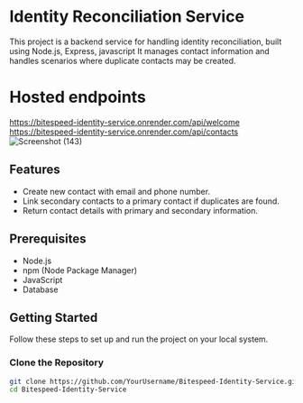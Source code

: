 # Identity Reconciliation Service

This project is a backend service for handling identity reconciliation, built using Node.js, Express, javascript It manages contact information and handles scenarios where duplicate contacts may be created.

# Hosted endpoints
https://bitespeed-identity-service.onrender.com/api/welcome
https://bitespeed-identity-service.onrender.com/api/contacts
![Screenshot (143)](https://github.com/Anshul-eng/Bitespeed-Identity-Service/assets/105932043/97da239d-84d3-4ec7-922f-0e034d66d02a)


## Features

- Create new contact with email and phone number.
- Link secondary contacts to a primary contact if duplicates are found.
- Return contact details with primary and secondary information.

## Prerequisites

- Node.js
- npm (Node Package Manager)
- JavaScript
- Database

## Getting Started

Follow these steps to set up and run the project on your local system.

### Clone the Repository

```sh
git clone https://github.com/YourUsername/Bitespeed-Identity-Service.git
cd Bitespeed-Identity-Service

